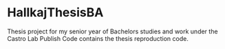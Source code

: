 # HallkajThesisBA
Thesis project for my senior year of Bachelors studies and work under the Castro Lab
Publish Code contains the thesis reproduction code.


